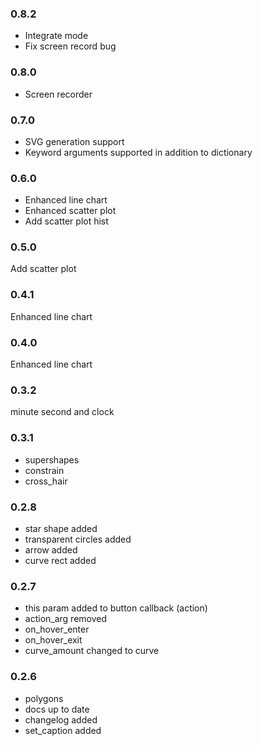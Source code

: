 ### 0.8.2

- Integrate mode
- Fix screen record bug

### 0.8.0

- Screen recorder

### 0.7.0

- SVG generation support
- Keyword arguments supported in addition to dictionary

### 0.6.0

- Enhanced line chart
- Enhanced scatter plot
- Add scatter plot hist


### 0.5.0


Add scatter plot


### 0.4.1

Enhanced line chart


### 0.4.0


Enhanced line chart


### 0.3.2

minute second and clock

### 0.3.1

- supershapes
- constrain
- cross_hair

### 0.2.8

- star shape added
- transparent circles added
- arrow added
- curve rect added


### 0.2.7

- this param added to button callback (action)
- action_arg removed
- on_hover_enter 
- on_hover_exit 
- curve_amount changed to curve

### 0.2.6

- polygons
- docs up to date
- changelog added
- set_caption added






